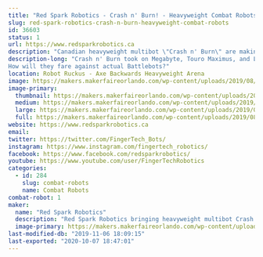 ```yaml
---
title: "Red Spark Robotics - Crash n' Burn! - Heavyweight Combat Robots"
slug: red-spark-robotics-crash-n-burn-heavyweight-combat-robots
id: 36603
status: 1
url: https://www.redsparkrobotics.ca
description: "Canadian heavyweight multibot \"Crash n' Burn\" are making the trip to entertain YOU!"
description-long: "Crash n' Burn took on Megabyte, Touro Maximus, and Last Rites at RoboGames.
How will they fare against actual Battlebots?"
location: Robot Ruckus - Axe Backwards Heavyweight Arena
image: https://makers.makerfaireorlando.com/wp-content/uploads/2019/08/CnB-YouTube-thumbnail-1024x576.png
image-primary:
  thumbnail: https://makers.makerfaireorlando.com/wp-content/uploads/2019/08/CnB-YouTube-thumbnail-150x150.png
  medium: https://makers.makerfaireorlando.com/wp-content/uploads/2019/08/CnB-YouTube-thumbnail-300x169.png
  large: https://makers.makerfaireorlando.com/wp-content/uploads/2019/08/CnB-YouTube-thumbnail-1024x576.png
  full: https://makers.makerfaireorlando.com/wp-content/uploads/2019/08/CnB-YouTube-thumbnail.png
website: https://www.redsparkrobotics.ca
email: 
twitter: https://twitter.com/FingerTech_Bots/
instagram: https://www.instagram.com/fingertech_robotics/
facebook: https://www.facebook.com/redsparkrobotics/
youtube: https://www.youtube.com/user/FingerTechRobotics
categories:
  - id: 284
    slug: combat-robots
    name: Combat Robots
combat-robot: 1
maker:
  name: "Red Spark Robotics"
  description: "Red Spark Robotics bringing heavyweight multibot Crash n’ Burn to entertain the audience at Robot Ruckus!"
  image-primary: https://makers.makerfaireorlando.com/wp-content/uploads/2019/08/Red-Spark-Robotics-full-color-600x454.png
last-modified-db: "2019-11-06 18:09:15"
last-exported: "2020-10-07 18:47:01"
---
```


